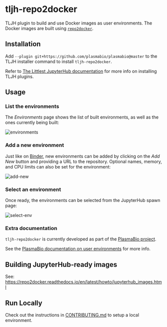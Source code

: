 # tljh-repo2docker

TLJH plugin to build and use Docker images as user environments. The Docker images are built using [`repo2docker`](https://repo2docker.readthedocs.io/en/latest/).


## Installation

Add `--plugin git+https://github.com/plasmabio/plasmabio@master` to the TLJH installer command to install `tljh-repo2docker`.

Refer to [The Littlest JupyterHub documentation](http://tljh.jupyter.org/en/latest/topic/customizing-installer.html?highlight=plugins#installing-tljh-plugins)
for more info on installing TLJH plugins.

## Usage

### List the environments

The *Environments* page shows the list of built environments, as well as the ones currently being built:

![environments](https://user-images.githubusercontent.com/591645/80962805-056df500-8e0e-11ea-81ab-6efc1c97432d.png)

### Add a new environment

Just like on [Binder](https://mybinder.org), new environments can be added by clicking on the *Add New* button and providing a URL to the repository. Optional names, memory, and CPU limits can also be set for the environment:

![add-new](https://user-images.githubusercontent.com/591645/80963115-9fce3880-8e0e-11ea-890b-c9b928f7edb1.png)

### Select an environment

Once ready, the environments can be selected from the JupyterHub spawn page:

![select-env](https://user-images.githubusercontent.com/591645/80963143-abb9fa80-8e0e-11ea-94c1-ddd7962f7283.png)

### Extra documentation

`tljh-repo2docker` is currently developed as part of the [PlasmaBio project](https://github.com/plasmabio).

See the [PlasmaBio documentation on user environments](https://docs.plasmabio.org/en/latest/environments/index.html) for more info.

## Building JupyterHub-ready images

See: https://repo2docker.readthedocs.io/en/latest/howto/jupyterhub_images.html

## Run Locally

Check out the instructions in [CONTRIBUTING.md](./CONTRIBUTING.md) to setup a local environment.
